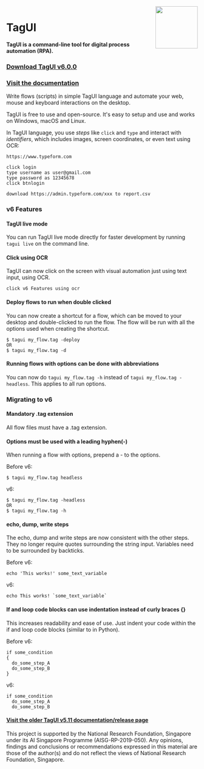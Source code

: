 <img src="https://raw.githubusercontent.com/kelaberetiv/TagUI/master/src/media/tagui_logo.png" height="111" align="right">

# TagUI

**TagUI is a command-line tool for digital process automation (RPA).**

### [Download TagUI v6.0.0](https://tagui.readthedocs.io/en/latest/setup.html)

### [Visit the documentation](https://tagui.readthedocs.io/en/latest/index.html)

Write flows (scripts) in simple TagUI language and automate your web, mouse and keyboard interactions on the desktop.

TagUI is free to use and open-source. It's easy to setup and use and works on Windows, macOS and Linux.

In TagUI language, you use _steps_ like `click` and `type` and interact with _identifiers_, which includes images, screen coordinates, or even text using OCR:

```
https://www.typeform.com

click login
type username as user@gmail.com
type password as 12345678
click btnlogin

download https://admin.typeform.com/xxx to report.csv
```

### v6 Features

#### TagUI live mode
You can run TagUI live mode directly for faster development by running `tagui live` on the command line.


#### Click using OCR
TagUI can now click on the screen with visual automation just using text input, using OCR.

```
click v6 Features using ocr
```

#### Deploy flows to run when double clicked
You can now create a shortcut for a flow, which can be moved to your desktop and double-clicked to run the flow. The flow will be run with all the options used when creating the shortcut.

```
$ tagui my_flow.tag -deploy
OR
$ tagui my_flow.tag -d
```

#### Running flows with options can be done with abbreviations
You can now do ``tagui my_flow.tag -h`` instead of ``tagui my_flow.tag -headless``. This applies to all run options.


### Migrating to v6

#### Mandatory .tag extension
All flow files must have a .tag extension.

#### Options must be used with a leading hyphen(-)
When running a flow with options, prepend a - to the options.

Before v6:
```
$ tagui my_flow.tag headless
```

v6:
```
$ tagui my_flow.tag -headless
OR
$ tagui my_flow.tag -h
```

#### echo, dump, write steps
The echo, dump and write steps are now consistent with the other steps. They no longer require quotes surrounding the string input. Variables need to be surrounded by backticks.

Before v6:
```
echo 'This works!' some_text_variable
```

v6:
```
echo This works! `some_text_variable`
```

#### If and loop code blocks can use indentation instead of curly braces {}
This increases readability and ease of use. Just indent your code within the if and loop code blocks (similar to in Python). 

Before v6:
```
if some_condition
{
  do_some_step_A
  do_some_step_B
}
```

v6:
```
if some_condition
  do_some_step_A
  do_some_step_B
```

#### [Visit the older TagUI v5.11 documentation/release page](https://github.com/kelaberetiv/TagUI/tree/pre_v6)

This project  is supported by the National Research Foundation, Singapore under its AI Singapore Programme (AISG-RP-2019-050). Any opinions, findings and conclusions or recommendations expressed in this material are those of the author(s) and do not reflect the views of National Research Foundation, Singapore.
